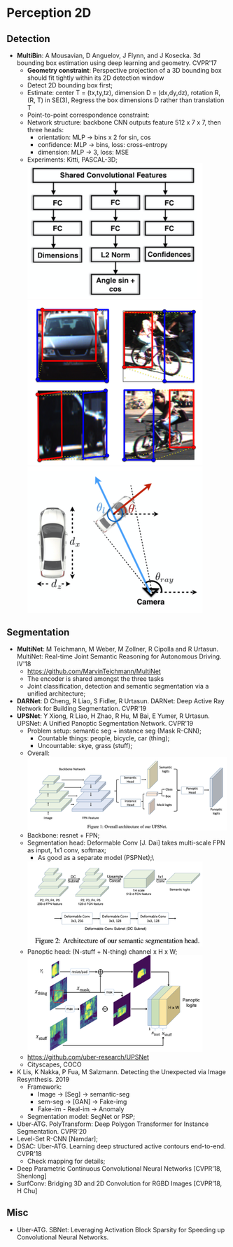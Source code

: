 # Perception 2D

## Detection
- **MultiBin**: A Mousavian, D Anguelov, J Flynn, and J Kosecka. 3d bounding box estimation using deep learning and geometry. CVPR'17
	- **Geometry constraint**: Perspective projection of a 3D bounding box should fit tightly within its 2D detection window
	- Detect 2D bounding box first;
	- Estimate: center T = (tx,ty,tz), dimension D = (dx,dy,dz), rotation R, (R, T) in SE(3), Regress the box dimensions D rather than translation T
	- Point-to-point correspondence constraint:
	- Network structure: backbone CNN outputs feature 512 x 7 x 7, then three heads:
		- orientation: MLP -> bins x 2 for sin, cos
		- confidence: MLP -> bins, loss: cross-entropy
		- dimension: MLP -> 3, loss: MSE
	- Experiments: Kitti, PASCAL-3D;\
		<img src="/Autonomous-Driving/images/detection/waymo-multibin1.png" alt="drawing" width="400"/>
		<img src="/Autonomous-Driving/images/detection/waymo-multibin2.png" alt="drawing" width="400"/>
		<img src="/Autonomous-Driving/images/detection/waymo-multibin3.png" alt="drawing" width="400"/>

## Segmentation
- **MultiNet**: M Teichmann, M Weber, M Zollner, R Cipolla and R Urtasun. MultiNet: Real-time Joint Semantic Reasoning for Autonomous Driving. IV'18
	- https://github.com/MarvinTeichmann/MultiNet
	- The encoder is shared amongst the three tasks
	- Joint classification, detection and semantic segmentation via a unified architecture;
- **DARNet**: D Cheng, R Liao, S Fidler, R Urtasun. DARNet: Deep Active Ray Network for Building Segmentation. CVPR'19
- **UPSNet**: Y Xiong, R Liao, H Zhao, R Hu, M Bai, E Yumer, R Urtasun. UPSNet: A Unified Panoptic Segmentation Network. CVPR'19
	- Problem setup: semantic seg + instance seg (Mask R-CNN);
		- Countable things: people, bicycle, car (thing);
		- Uncountable: skye, grass (stuff);
	- Overall:\
		<img src="/Autonomous-Driving/images/detection/upsnet.png" alt="drawing" width="500"/>
	- Backbone: resnet + FPN;
	- Segmentation head: Deformable Conv [J. Dai] takes multi-scale FPN as input, 1x1 conv, softmax;
		- As good as a separate model (PSPNet);\
		<img src="/Autonomous-Driving/images/detection/upsnet-sem.png" alt="drawing" width="400"/>
	- Panoptic head: (N-stuff + N-thing) channel x H x W;\
		<img src="/Autonomous-Driving/images/detection/upsnet-pan.png" alt="drawing" width="400"/>	
	- https://github.com/uber-research/UPSNet
	- Cityscapes, COCO
- K Lis, K Nakka, P Fua, M Salzmann. Detecting the Unexpected via Image Resynthesis. 2019
	- Framework:
		- Image -> [Seg] -> semantic-seg
		- sem-seg -> [GAN] -> Fake-img
		- Fake-im - Real-im -> Anomaly
	- Segmentation model: SegNet or PSP;
- Uber-ATG. PolyTransform: Deep Polygon Transformer for Instance Segmentation. CVPR'20
- Level-Set R-CNN [Namdar];
- DSAC: Uber-ATG. Learning deep structured active contours end-to-end. CVPR'18
	- Check mapping for details;
- Deep Parametric Continuous Convolutional Neural Networks [CVPR’18, Shenlong]
- SurfConv: Bridging 3D and 2D Convolution for RGBD Images [CVPR’18, H Chu]

## Misc
- Uber-ATG. SBNet: Leveraging Activation Block Sparsity for Speeding up Convolutional Neural Networks. 
